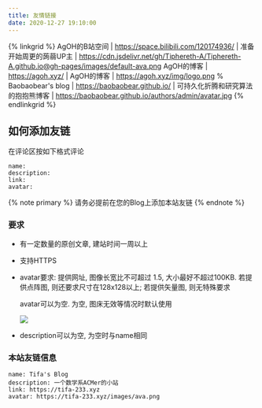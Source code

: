 ```yaml
---
title: 友情链接
date: 2020-12-27 19:10:00
---
```


{% linkgrid %}
AgOH的B站空间 | https://space.bilibili.com/120174936/ | 准备开始周更的蒟蒻UP主 | https://cdn.jsdelivr.net/gh/Tiphereth-A/Tiphereth-A.github.io@gh-pages/images/default-ava.png
AgOH的博客 | https://agoh.xyz/ | AgOH的博客 |  https://agoh.xyz/img/logo.png
% Baobaobear's blog | https://baobaobear.github.io/ | 可持久化折腾和研究算法的抱抱熊博客 | https://baobaobear.github.io/authors/admin/avatar.jpg
{% endlinkgrid %}


## 如何添加友链

在评论区按如下格式评论

```text
name:
description:
link:
avatar:
```

{% note primary %}
请务必提前在您的Blog上添加本站友链
{% endnote %}

### 要求

- 有一定数量的原创文章, 建站时间一周以上
- 支持HTTPS
- avatar要求: 提供网址, 图像长宽比不可超过 1.5, 大小最好不超过100KB. 若提供点阵图, 则还要求尺寸在128x128以上; 若提供矢量图, 则无特殊要求
  
  avatar可以为空. 为空, 图床无效等情况时默认使用
  
  ![](https://cdn.jsdelivr.net/gh/Tiphereth-A/Tiphereth-A.github.io@gh-pages/images/default-ava.png)

- description可以为空, 为空时与name相同

### 本站友链信息

```text
name: Tifa's Blog
description: 一个数学系ACMer的小站
link: https://tifa-233.xyz
avatar: https://tifa-233.xyz/images/ava.png
```
